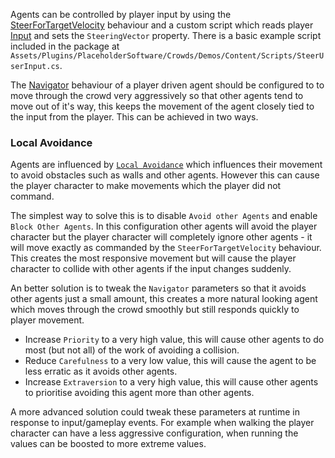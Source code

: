 Agents can be controlled by player input by using the [SteerForTargetVelocity](/Reference/MonoBehaviours/Steering/SteerForTargetVelocity) behaviour and a custom script which reads player [Input](https://docs.unity3d.com/ScriptReference/Input.html) and sets the `SteeringVector` property. There is a basic example script included in the package at `Assets/Plugins/PlaceholderSoftware/Crowds/Demos/Content/Scripts/SteerUserInput.cs`.

The [Navigator](/Reference/MonoBehaviours/Navigator) behaviour of a player driven agent should be configured to to move through the crowd very aggressively so that other agents tend to move out of it's way, this keeps the movement of the agent closely tied to the input from the player. This can be achieved in two ways.

### Local Avoidance

Agents are influenced by [`Local Avoidance`](/GettingStarted/LocalAvoidance/) which influences their movement to avoid obstacles such as walls and other agents. However this can cause the player character to make movements which the player did not command.

The simplest way to solve this is to disable `Avoid other Agents` and enable `Block Other Agents`. In this configuration other agents will avoid the player character but the player character will completely ignore other agents - it will move exactly as commanded by the `SteerForTargetVelocity` behaviour. This creates the most responsive movement but will cause the player character to collide with other agents if the input changes suddenly.

An better solution is to tweak the `Navigator` parameters so that it avoids other agents just a small amount, this creates a more natural looking agent which moves through the crowd smoothly but still responds quickly to player movement.

 - Increase `Priority` to a very high value, this will cause other agents to do most (but not all) of the work of avoiding a collision.
 - Reduce `Carefulness` to a very low value, this will cause the agent to be less erratic as it avoids other agents.
 - Increase `Extraversion` to a very high value, this will cause other agents to prioritise avoiding this agent more than other agents.

A more advanced solution could tweak these parameters at runtime in response to input/gameplay events. For example when walking the player character can have a less aggressive configuration, when running the values can be boosted to more extreme values.